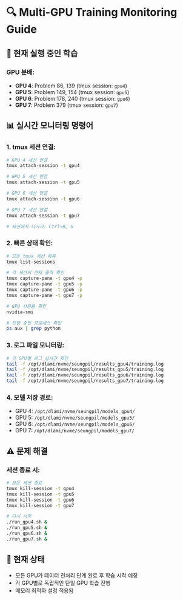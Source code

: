 # 🔍 Multi-GPU Training Monitoring Guide

## 🎯 현재 실행 중인 학습

### GPU 분배:
- **GPU 4**: Problem 86, 139 (tmux session: `gpu4`)
- **GPU 5**: Problem 149, 154 (tmux session: `gpu5`) 
- **GPU 6**: Problem 178, 240 (tmux session: `gpu6`)
- **GPU 7**: Problem 379 (tmux session: `gpu7`)

## 📊 실시간 모니터링 명령어

### 1. tmux 세션 연결:
```bash
# GPU 4 세션 연결
tmux attach-session -t gpu4

# GPU 5 세션 연결  
tmux attach-session -t gpu5

# GPU 6 세션 연결
tmux attach-session -t gpu6

# GPU 7 세션 연결
tmux attach-session -t gpu7

# 세션에서 나가기: Ctrl+B, D
```

### 2. 빠른 상태 확인:
```bash
# 모든 tmux 세션 목록
tmux list-sessions

# 각 세션의 현재 출력 확인
tmux capture-pane -t gpu4 -p
tmux capture-pane -t gpu5 -p
tmux capture-pane -t gpu6 -p  
tmux capture-pane -t gpu7 -p

# GPU 사용률 확인
nvidia-smi

# 진행 중인 프로세스 확인
ps aux | grep python
```

### 3. 로그 파일 모니터링:
```bash
# 각 GPU별 로그 실시간 확인
tail -f /opt/dlami/nvme/seungpil/results_gpu4/training.log
tail -f /opt/dlami/nvme/seungpil/results_gpu5/training.log
tail -f /opt/dlami/nvme/seungpil/results_gpu6/training.log
tail -f /opt/dlami/nvme/seungpil/results_gpu7/training.log
```

### 4. 모델 저장 경로:
- GPU 4: `/opt/dlami/nvme/seungpil/models_gpu4/`
- GPU 5: `/opt/dlami/nvme/seungpil/models_gpu5/`
- GPU 6: `/opt/dlami/nvme/seungpil/models_gpu6/`
- GPU 7: `/opt/dlami/nvme/seungpil/models_gpu7/`

## ⚠️ 문제 해결

### 세션 종료 시:
```bash
# 모든 세션 종료
tmux kill-session -t gpu4
tmux kill-session -t gpu5
tmux kill-session -t gpu6
tmux kill-session -t gpu7

# 다시 시작
./run_gpu4.sh &
./run_gpu5.sh &
./run_gpu6.sh &
./run_gpu7.sh &
```

## 🚀 현재 상태
- 모든 GPU가 데이터 전처리 단계 완료 후 학습 시작 예정
- 각 GPU별로 독립적인 단일 GPU 학습 진행
- 메모리 최적화 설정 적용됨